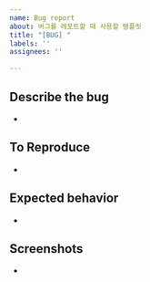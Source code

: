 ```yaml
---
name: Bug report
about: 버그를 레포트할 때 사용할 탬플릿
title: "[BUG] "
labels: ''
assignees: ''

---
```


## Describe the bug
-

## To Reproduce
-

## Expected behavior
-

## Screenshots
-
